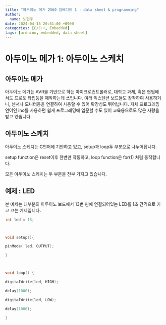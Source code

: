```yaml
---
title: "아두이노 메가 2560 임베디드 1 : data sheet & programming"
author:
  name: 노현우
date: 2024-04-15 20:51:00 +0900
categories: [C/C++, Embedded]
tags: [arduino, embedded, data sheet]
---
```


# 아두이노 메가 1: 아두이노 스케치

## 아두이노 메가

아두이노 메가는 AVR을 기반으로 하는 마이크로컨트롤러로, 대학교 과제, 혹은 현업에서도 프로토 타입등을 제작하는데 쓰입니다. 여러 익스텐션 보드들도 장착하여 사용하거나, 센서나 모니터등을 연결하여 사용할 수 있어 확장성도 뛰어납니다. 자체 프로그래밍 언어인 ino를 사용하면 쉽게 프로그래밍에 입문할 수도 있어 교육용으로도 많은 사랑을 받고 있습니다.

## 아두이노 스케치

아두이노 스케치는 C언어에 기반하고 있고, setup과 loop두 부분으로 나누어집니다.

setup function은 reset이후 한번만 작동하고, loop function은 for(1) 처럼 동작합니다.

모든 아두이노 스케치는 두 부분을 전부 가지고 있습니다.

## 예제 : LED 

본 예제는 대부분의 아두이노 보드에서 13번 핀에 연결되어있는 LED를 1초 간격으로 키고 끄는 예제입니다.



```c
int led = 13;



void setup(){

pinMode( led, OUTPUT);

}



void loop() {

digitalWrite(led, HIGH);

delay(1000);

digitalWrite(led, LOW);

delay(1000);

}
```



